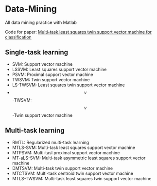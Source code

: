 # Data-Mining
All data mining practice with Matlab

Code for paper: [Multi-task least squares twin support vector machine for classification](https://www.sciencedirect.com/science/article/pii/S0925231219302061)

## Single-task learning
* SVM: Support vector machine
* LSSVM: Least squares support vector machine
* PSVM: Proximal support vector machine
* TWSVM: Twin support vector machine
* LS-TWSVM: Least squares twin support vector machine
* $$\nu$$-TWSVM: $$\nu$$-Twin support vector machine
## Multi-task learning
* RMTL: Regularized multi-task learning
* MTLS-SVM: Multi-task least squares support vector machine
* MTPSVM: Multi-tasl proximal support vector machine
* MT-aLS-SVM: Multi-task asymmetric least squares support vector machine
* DMTSVM: Multi-task twin support vector machine
* MTCTSVM: Multi-task centroid twin support vector machine
* MTLS-TWSVM: Multi-task least squares twin support vector machine
